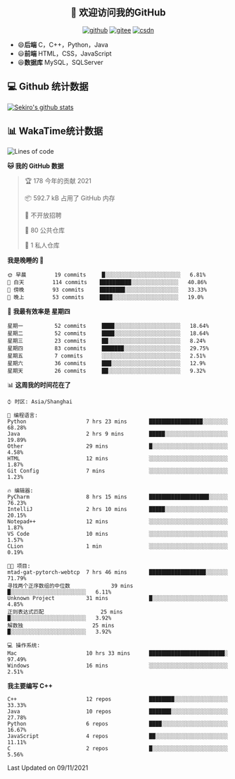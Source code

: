 <h2 align="center">👋 欢迎访问我的GitHub</h2>
<p align="center">
  <a href="https://666wxy666.github.io/"><img src="https://img.shields.io/badge/GitHub-24292e" alt="github"></a>
  <a href="https://gitee.com/wxy_666"><img src="https://img.shields.io/badge/Gitee-fe7300" alt="gitee"></a>
  <a href="https://blog.csdn.net/WXY_666"><img src="https://img.shields.io/badge/CSDN-cf000e" alt="csdn"></a>
</p>

- 😄**后端** C，C++，Python，Java
- 😃**前端** HTML，CSS，JavaScript
- 😆**数据库** MySQL，SQLServer

## 💻 Github 统计数据
[![Sekiro's github stats](https://github-readme-stats.vercel.app/api?username=666WXY666)](https://666wxy666.github.io/)

## 📊 WakaTime统计数据

<!--START_SECTION:waka-->
![Lines of code](https://img.shields.io/badge/%E4%BB%8E%E3%80%8C%E4%BD%A0%E5%A5%BD%E4%B8%96%E7%95%8C%E3%80%8D%E6%88%91%E5%B7%B2%E7%BB%8F%E5%86%99%E4%BA%86-517666%20%E8%A1%8C%E4%BB%A3%E7%A0%81-blue)

**🐱 我的 GitHub 数据** 

> 🏆 178 今年的贡献 2021
 > 
> 📦 592.7 kB 占用了 GitHub 内存 
 > 
> 🚫 不开放招聘
 > 
> 📜 80 公共仓库 
 > 
> 🔑 1 私人仓库 
 > 
**我是晚睡的 🦉** 

```text
🌞 早晨         19 commits     █░░░░░░░░░░░░░░░░░░░░░░░░   6.81% 
🌆 白天         114 commits    ██████████░░░░░░░░░░░░░░░   40.86% 
🌃 傍晚         93 commits     ████████░░░░░░░░░░░░░░░░░   33.33% 
🌙 晚上         53 commits     ████░░░░░░░░░░░░░░░░░░░░░   19.0%

```
📅 **我最有效率是 星期四** 

```text
星期一          52 commits     ████░░░░░░░░░░░░░░░░░░░░░   18.64% 
星期二          52 commits     ████░░░░░░░░░░░░░░░░░░░░░   18.64% 
星期三          23 commits     ██░░░░░░░░░░░░░░░░░░░░░░░   8.24% 
星期四          83 commits     ███████░░░░░░░░░░░░░░░░░░   29.75% 
星期五          7 commits      ░░░░░░░░░░░░░░░░░░░░░░░░░   2.51% 
星期六          36 commits     ███░░░░░░░░░░░░░░░░░░░░░░   12.9% 
星期天          26 commits     ██░░░░░░░░░░░░░░░░░░░░░░░   9.32%

```


📊 **这周我的时间花在了** 

```text
⌚︎ 时区: Asia/Shanghai

💬 编程语言: 
Python                   7 hrs 23 mins       █████████████████░░░░░░░░   68.28% 
Java                     2 hrs 9 mins        █████░░░░░░░░░░░░░░░░░░░░   19.89% 
Other                    29 mins             █░░░░░░░░░░░░░░░░░░░░░░░░   4.58% 
HTML                     12 mins             ░░░░░░░░░░░░░░░░░░░░░░░░░   1.87% 
Git Config               7 mins              ░░░░░░░░░░░░░░░░░░░░░░░░░   1.23%

🔥 编辑器: 
PyCharm                  8 hrs 15 mins       ███████████████████░░░░░░   76.23% 
IntelliJ                 2 hrs 10 mins       █████░░░░░░░░░░░░░░░░░░░░   20.15% 
Notepad++                12 mins             ░░░░░░░░░░░░░░░░░░░░░░░░░   1.87% 
VS Code                  10 mins             ░░░░░░░░░░░░░░░░░░░░░░░░░   1.57% 
CLion                    1 min               ░░░░░░░░░░░░░░░░░░░░░░░░░   0.19%

🐱‍💻 项目: 
mtad-gat-pytorch-webtcp  7 hrs 46 mins       ██████████████████░░░░░░░   71.79% 
寻找两个正序数组的中位数             39 mins             █░░░░░░░░░░░░░░░░░░░░░░░░   6.11% 
Unknown Project          31 mins             █░░░░░░░░░░░░░░░░░░░░░░░░   4.85% 
正则表达式匹配                  25 mins             █░░░░░░░░░░░░░░░░░░░░░░░░   3.92% 
解数独                      25 mins             █░░░░░░░░░░░░░░░░░░░░░░░░   3.92%

💻 操作系统: 
Mac                      10 hrs 33 mins      ████████████████████████░   97.49% 
Windows                  16 mins             ░░░░░░░░░░░░░░░░░░░░░░░░░   2.51%

```

**我主要编写 C++** 

```text
C++                      12 repos            ████████░░░░░░░░░░░░░░░░░   33.33% 
Java                     10 repos            ███████░░░░░░░░░░░░░░░░░░   27.78% 
Python                   6 repos             ████░░░░░░░░░░░░░░░░░░░░░   16.67% 
JavaScript               4 repos             ██░░░░░░░░░░░░░░░░░░░░░░░   11.11% 
C                        2 repos             █░░░░░░░░░░░░░░░░░░░░░░░░   5.56%

```



 Last Updated on 09/11/2021
<!--END_SECTION:waka-->

<!--
**666WXY666/666WXY666** is a ✨ _special_ ✨ repository because its `README.md` (this file) appears on your GitHub profile.

Here are some ideas to get you started:

- 🔭 I’m currently working on ...
- 🌱 I’m currently learning ...
- 👯 I’m looking to collaborate on ...
- 🤔 I’m looking for help with ...
- 💬 Ask me about ...
- 📫 How to reach me: ...
- 😄 Pronouns: ...
- ⚡ Fun fact: ...
-->
